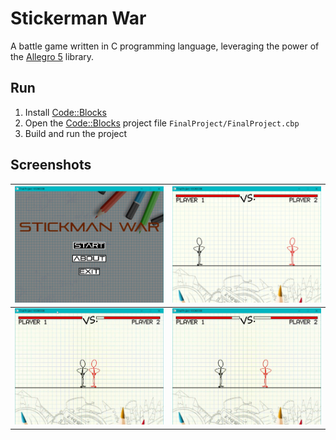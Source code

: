 # Stickerman War

A battle game written in C programming language, leveraging the power of the [Allegro 5](https://github.com/liballeg/allegro5) library.

## Run

1. Install [Code::Blocks](https://www.codeblocks.org/)
2. Open the [Code::Blocks](https://www.codeblocks.org/) project file `FinalProject/FinalProject.cbp`
3. Build and run the project

## Screenshots

| ![](demo/stickman_war.PNG) | ![](demo/start.PNG) |
| --- | --- |
| ![](demo/fighting1.gif) | ![](demo/fighting2.gif) |
